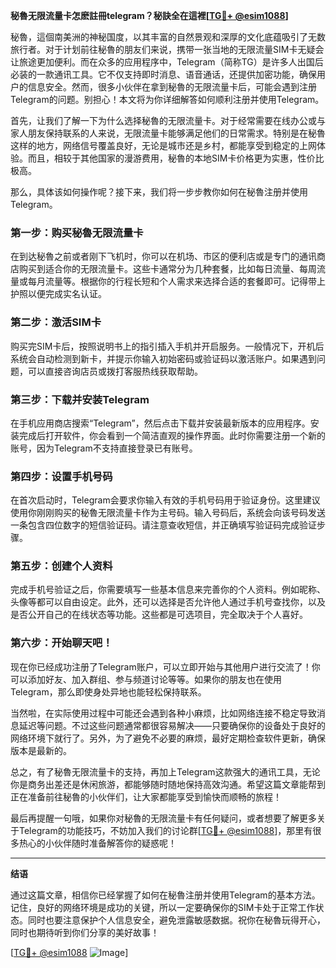**秘魯无限流量卡怎麽註冊telegram？秘訣全在這裡[[TG💪+ @esim1088](https://t.me/s/esim1088)]**

秘魯，這個南美洲的神秘国度，以其丰富的自然景观和深厚的文化底蕴吸引了无数旅行者。对于计划前往秘魯的朋友们来说，携带一张当地的无限流量SIM卡无疑会让旅途更加便利。而在众多的应用程序中，Telegram（简称TG）是许多人出国后必装的一款通讯工具。它不仅支持即时消息、语音通话，还提供加密功能，确保用户的信息安全。然而，很多小伙伴在拿到秘魯的无限流量卡后，可能会遇到注册Telegram的问题。别担心！本文将为你详细解答如何顺利注册并使用Telegram。

首先，让我们了解一下为什么选择秘魯的无限流量卡。对于经常需要在线办公或与家人朋友保持联系的人来说，无限流量卡能够满足他们的日常需求。特别是在秘魯这样的地方，网络信号覆盖良好，无论是城市还是乡村，都能享受到稳定的上网体验。而且，相较于其他国家的漫游费用，秘魯的本地SIM卡价格更为实惠，性价比极高。

那么，具体该如何操作呢？接下来，我们将一步步教你如何在秘魯注册并使用Telegram。

### 第一步：购买秘魯无限流量卡

在到达秘魯之前或者刚下飞机时，你可以在机场、市区的便利店或是专门的通讯商店购买到适合你的无限流量卡。这些卡通常分为几种套餐，比如每日流量、每周流量或每月流量等。根据你的行程长短和个人需求来选择合适的套餐即可。记得带上护照以便完成实名认证。

### 第二步：激活SIM卡

购买完SIM卡后，按照说明书上的指引插入手机并开启服务。一般情况下，开机后系统会自动检测到新卡，并提示你输入初始密码或验证码以激活账户。如果遇到问题，可以直接咨询店员或拨打客服热线获取帮助。

### 第三步：下载并安装Telegram

在手机应用商店搜索“Telegram”，然后点击下载并安装最新版本的应用程序。安装完成后打开软件，你会看到一个简洁直观的操作界面。此时你需要注册一个新的账号，因为Telegram不支持直接登录已有账号。

### 第四步：设置手机号码

在首次启动时，Telegram会要求你输入有效的手机号码用于验证身份。这里建议使用你刚刚购买的秘魯无限流量卡作为主号码。输入号码后，系统会向该号码发送一条包含四位数字的短信验证码。请注意查收短信，并正确填写验证码完成验证步骤。

### 第五步：创建个人资料

完成手机号验证之后，你需要填写一些基本信息来完善你的个人资料。例如昵称、头像等都可以自由设定。此外，还可以选择是否允许他人通过手机号查找你，以及是否公开自己的在线状态等功能。这些都是可选项目，完全取决于个人喜好。

### 第六步：开始聊天吧！

现在你已经成功注册了Telegram账户，可以立即开始与其他用户进行交流了！你可以添加好友、加入群组、参与频道讨论等等。如果你的朋友也在使用Telegram，那么即使身处异地也能轻松保持联系。

当然啦，在实际使用过程中可能还会遇到各种小麻烦，比如网络连接不稳定导致消息延迟等问题。不过这些问题通常都很容易解决——只要确保你的设备处于良好的网络环境下就行了。另外，为了避免不必要的麻烦，最好定期检查软件更新，确保版本是最新的。

总之，有了秘魯无限流量卡的支持，再加上Telegram这款强大的通讯工具，无论你是商务出差还是休闲旅游，都能够随时随地保持高效沟通。希望这篇文章能帮到正在准备前往秘魯的小伙伴们，让大家都能享受到愉快而顺畅的旅程！

最后再提醒一句哦，如果你对秘魯的无限流量卡有任何疑问，或者想要了解更多关于Telegram的功能技巧，不妨加入我们的讨论群[[TG💪+ @esim1088](https://t.me/s/esim1088)]，那里有很多热心的小伙伴随时准备解答你的疑惑呢！

---

**结语**

通过这篇文章，相信你已经掌握了如何在秘魯注册并使用Telegram的基本方法。记住，良好的网络环境是成功的关键，所以一定要确保你的SIM卡处于正常工作状态。同时也要注意保护个人信息安全，避免泄露敏感数据。祝你在秘魯玩得开心，同时也期待听到你们分享的美好故事！

[[TG💪+ @esim1088](https://t.me/s/esim1088) ![Image](https://i.postimg.cc/4NQfJmqS/Snipaste-2025-05-13-00-14-12.png)]